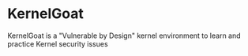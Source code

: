 # KernelGoat
KernelGoat is a "Vulnerable by Design" kernel environment to learn and practice Kernel security issues
